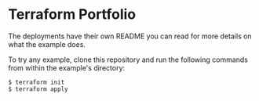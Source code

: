# Terraform Portfolio

The deployments have their own README you can read for more details on what the example
does.

To try any example, clone this repository and run the following commands
from within the example's directory:

```shell
$ terraform init
$ terraform apply
```
